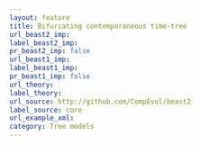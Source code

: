 ```yaml
---
layout: feature
title: Bifurcating contemporaneous time-tree
url_beast2_imp: 
label_beast2_imp: 
pr_beast2_imp: false
url_beast1_imp: 
label_beast1_imp: 
pr_beast1_imp: false
url_theory: 
label_theory: 
url_source: http://github.com/CompEvol/beast2
label_source: core
url_example_xml: 
category: Tree models
---
```

